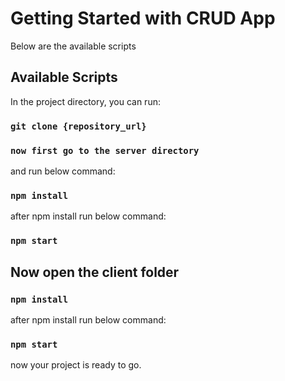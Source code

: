 # Getting Started with CRUD App

Below are the available scripts

## Available Scripts

In the project directory, you can run:

### `git clone {repository_url}`

### `now first go to the server directory`

and run below command:

### `npm install`

after npm install run below command:

### `npm start`

## Now open the client folder

### `npm install`

after npm install run below command:

### `npm start`

now your project is ready to go.
